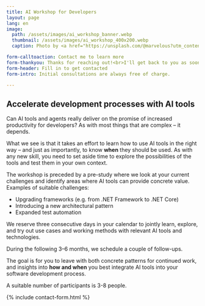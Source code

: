 ```yaml
---
title: AI Workshop for Developers
layout: page
lang: en
image: 
  path: /assets/images/ai_workshop_banner.webp
  thumbnail: /assets/images/ai_workshop_400x200.webp
  caption: Photo by <a href="https://unsplash.com/@marvelous?utm_content=creditCopyText&utm_medium=referral&utm_source=unsplash">Marvin Meyer</a> on <a href="https://unsplash.com/photos/people-sitting-down-near-table-with-assorted-laptop-computers-SYTO3xs06fU?utm_content=creditCopyText&utm_medium=referral&utm_source=unsplash">Unsplash</a>

form-calltoaction: Contact me to learn more
form-thankyou: Thanks for reaching out!<br>I'll get back to you as soon as possible
form-header: Fill in to get contacted
form-intro: Initial consultations are always free of charge.

---
```

## Accelerate development processes with AI tools

Can AI tools and agents really deliver on the promise of increased productivity for developers? As with most things that are complex – it depends.

What we see is that it takes an effort to learn how to use AI tools in the right way – and just as importantly, to know **when** they should be used. As with any new skill, you need to set aside time to explore the possibilities of the tools and test them in your own context.

The workshop is preceded by a pre-study where we look at your current challenges and identify areas where AI tools can provide concrete value. Examples of suitable challenges:

* Upgrading frameworks (e.g. from .NET Framework to .NET Core)  
* Introducing a new architectural pattern  
* Expanded test automation

We reserve three consecutive days in your calendar to jointly learn, explore, and try out use cases and working methods with relevant AI tools and technologies.

During the following 3–6 months, we schedule a couple of follow-ups.

The goal is for you to leave with both concrete patterns for continued work, and insights into **how and when** you best integrate AI tools into your software development process.

A suitable number of participants is 3-8 people.

{% include contact-form.html %}
